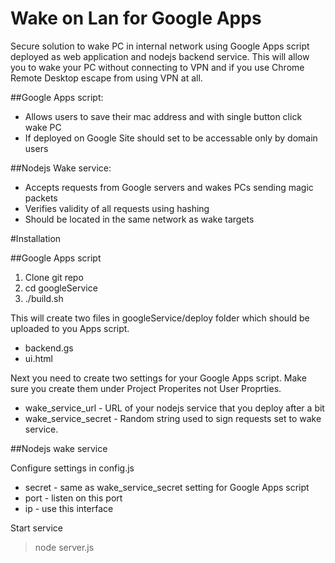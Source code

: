 # Wake on Lan for Google Apps

Secure solution to wake PC in internal network using Google Apps script deployed as web application
and nodejs backend service. This will allow you to wake your PC without connecting to VPN and if you use 
Chrome Remote Desktop escape from using VPN at all.

##Google Apps script:

* Allows users to save their mac address and with single button click wake PC
* If deployed on Google Site should set to be accessable only by domain users
    
##Nodejs Wake service:

* Accepts requests from Google servers and wakes PCs sending magic packets
* Verifies validity of all requests using hashing
* Should be located in the same network as wake targets
    
#Installation

##Google Apps script

1. Clone git repo
2. cd googleService
3. ./build.sh

This will create two files in googleService/deploy folder which should be uploaded to you Apps script.
* backend.gs
* ui.html

Next you need to create two settings for your Google Apps script. 
Make sure you create them under Project Properites not User Proprties.
* wake_service_url - URL of your nodejs service that you deploy after a bit
* wake_service_secret - Random string used to sign requests set to wake service.

##Nodejs wake service

Configure settings in config.js
* secret - same as wake_service_secret setting for Google Apps script
* port - listen on this port
* ip - use this interface

Start service
>node server.js
    





